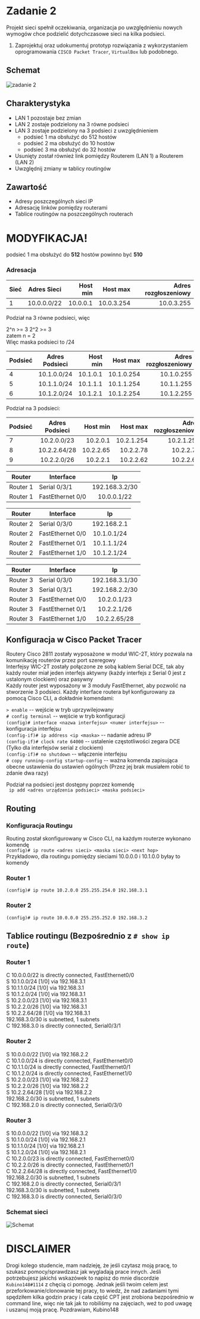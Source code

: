 # Zadanie 2

Projekt sieci spełnił oczekiwania, organizacja po uwzględnieniu nowych wymogów chce podzielić dotychczasowe sieci na kilka podsieci.

1. Zaprojektuj oraz udokumentuj prototyp rozwiązania z wykorzystaniem oprogramowania ``CISCO Packet Tracer``, ``VirtualBox`` lub podobnego. 

## Schemat

![zadanie 2](stage-02.svg)

## Charakterystyka
  * LAN 1 pozostaje bez zmian
  * LAN 2 zostaje podzielony na 3 równe podsieci
  * LAN 3 zostaje podzielony na 3 podsieci z uwzględnieniem
    * podsieć 1 ma obsłużyć do 512 hostów
    * podsieć 2 ma obsłużyć do 10 hostów
    * podsieć 3 ma obsłużyć do 32 hostów
  * Usunięty został również link pomiędzy Routerem (LAN 1) a Routerem (LAN 2)
  * Uwzględnij zmiany w tablicy routingów

## Zawartość

 * Adresy poszczególnych sieci IP
 * Adresację linków pomiędzy routerami
 * Tablice routingów na poszczególnych routerach
 
 # MODYFIKACJA!
 podsieć 1 ma obsłużyć do **512** hostów
 powinno być **510**
 

 

### Adresacja

| Sieć  | Adres Sieci | Host min     | Host max      | Adres rozgłoszeniowy |
| -------------     |:-------------: | -----:       | -----:        | -----:    |
| 1         | 10.0.0.0/22 | 10.0.0.1 | 10.0.3.254 | 10.0.3.255  |  

Podział na 3 równe podsieci, więc  

2^n >= 3 2^2 >= 3  
zatem n = 2  
Więc maska podsieci to /24  

| Podsieć  | Adres Podsieci | Host min     | Host max      | Adres rozgłoszeniowy |
| -------------     |:-------------: | -----:       | -----:        | -----:    |
| 4         | 10.1.0.0/24 | 10.1.0.1| 10.1.0.254 | 10.1.0.255 |  
| 5         | 10.1.1.0/24 | 10.1.1.1| 10.1.1.254 | 10.1.1.255 |  
| 6         | 10.1.2.0/24 | 10.1.2.1| 10.1.2.254 | 10.1.2.255 |  

Podział na 3 podsieci:  

| Podsieć  | Adres Podsieci | Host min     | Host max      | Adres rozgłoszeniowy |
| -------------     |:-------------: | -----:       | -----:        | -----:    |
| 7        | 10.2.0.0/23 | 10.2.0.1| 10.2.1.254 | 10.2.1.255 |  
| 8        | 10.2.2.64/28 | 	10.2.2.65 | 10.2.2.78 | 10.2.2.79 |
| 9        | 10.2.2.0/26 | 10.2.2.1  | 10.2.2.62 | 10.2.2.63 |


| Router | Interface | Ip | 
| ------------- | -------------  |:-------------:|
| Router 1 | Serial 0/3/1  |   192.168.3.2/30 | 
| Router 1 | FastEthernet 0/0  |  10.0.0.1/22 | 

| Router | Interface | Ip | 
| ------------- | -------------  |:-------------:|
|  Router 2 |  Serial 0/3/0  |  192.168.2.1 | 
|  Router 2 | FastEthernet 0/0  |  10.1.0.1/24 | 
|  Router 2 | FastEthernet 0/1  |  10.1.1.1/24 | 
|  Router 2 | FastEthernet 1/0  |  10.1.2.1/24 | 


| Router | Interface | Ip | 
| ------------- | -------------  |:-------------:|
|  Router 3 | Serial 0/3/0 |  192.168.3.1/30 | 
|  Router 3 | Serial 0/3/1  |  192.168.2.2/30 | 
|  Router 3 | FastEthernet 0/0  |  10.2.0.1/23 | 
|  Router 3 | FastEthernet 0/1  |  10.2.2.1/26 | 
|  Router 3 | FastEthernet 1/0  |  10.2.2.65/28 | 

## Konfiguracja w Cisco Packet Tracer

Routery Cisco 2811 zostały wyposażone w moduł WIC-2T, który pozwala na komunikację routerów przez port szeregowy  
Interfejsy WIC-2T zostały połączone ze sobą kablem Serial DCE, tak aby każdy router miał jeden interfejs aktywny (każdy interfejs z Serial 0 jest z ustalonym clockiem) oraz pasywny  
Każdy router jest wyposażony w 3 moduły FastEthernet, aby pozwolić na stworzenie 3 podsieci.
Każdy interface routera był konfigurowany za pomocą Cisco CLI, a dokładnie komendami:  

```> enable``` -- wejście w tryb uprzywilejowany  
```# config terminal``` -- wejście w tryb konfiguracji  
```(config)# interface <nazwa interfejsu> <numer interfejsu>``` -- konfiguracja interfejsu  
```(config-if)# ip address <ip <maska>``` -- nadanie adresu IP  
```(config-if)# clock rate 64000``` -- ustalenie częstotliwości zegara DCE (Tylko dla interfejsów serial z clockiem)  
```(config-if)# no shutdown``` -- włączenie interfejsu  
```# copy running-config startup-config``` -- ważna komenda zapisująca obecne ustawienia do ustawień ogólnych (Przez jej brak musiałem robić to zdanie dwa razy)

Podział na podsieci jest dostępny poprzez komendę  
``` ip add <adres urządzenia podsieci> <maska podsieci>```

## Routing

### Konfiguracja Routingu

Routing został skonfigurowany w Cisco CLI, na każdym routerze wykonano komendę  
```(config)# ip route <adres sieci> <maska sieci> <next hop>```  
Przykładowo, dla routingu pomiędzy sieciami 10.0.0.0 i 10.1.0.0 byłay to komendy  

### Router 1 
```(config)# ip route 10.2.0.0 255.255.254.0 192.168.3.1```    
### Router 2
```(config)# ip route 10.0.0.0 255.255.252.0 192.168.3.2```  

## Tablice routingu (Bezpośrednio z ```# show ip route```)  


### Router 1


C       10.0.0.0/22 is directly connected, FastEthernet0/0  
S       10.1.0.0/24 [1/0] via 192.168.3.1  
S       10.1.1.0/24 [1/0] via 192.168.3.1  
S       10.1.2.0/24 [1/0] via 192.168.3.1  
S       10.2.0.0/23 [1/0] via 192.168.3.1  
S       10.2.2.0/26 [1/0] via 192.168.3.1  
S       10.2.2.64/28 [1/0] via 192.168.3.1  
     192.168.3.0/30 is subnetted, 1 subnets  
C       192.168.3.0 is directly connected, Serial0/3/1  

### Router 2


S       10.0.0.0/22 [1/0] via 192.168.2.2  
C       10.1.0.0/24 is directly connected, FastEthernet0/0  
C       10.1.1.0/24 is directly connected, FastEthernet0/1  
C       10.1.2.0/24 is directly connected, FastEthernet1/0  
S       10.2.0.0/23 [1/0] via 192.168.2.2  
S       10.2.2.0/26 [1/0] via 192.168.2.2  
S       10.2.2.64/28 [1/0] via 192.168.2.2  
     192.168.2.0/30 is subnetted, 1 subnets  
C       192.168.2.0 is directly connected, Serial0/3/0  


### Router 3


S       10.0.0.0/22 [1/0] via 192.168.3.2  
S       10.1.0.0/24 [1/0] via 192.168.2.1  
S       10.1.1.0/24 [1/0] via 192.168.2.1  
S       10.1.2.0/24 [1/0] via 192.168.2.1  
C       10.2.0.0/23 is directly connected, FastEthernet0/0  
C       10.2.2.0/26 is directly connected, FastEthernet0/1  
C       10.2.2.64/28 is directly connected, FastEthernet1/0  
     192.168.2.0/30 is subnetted, 1 subnets  
C       192.168.2.0 is directly connected, Serial0/3/1  
     192.168.3.0/30 is subnetted, 1 subnets  
C       192.168.3.0 is directly connected, Serial0/3/0  

### Schemat sieci


![Schemat](Zad2.png)

# DISCLAIMER
Drogi kolego studencie, mam nadzieję, że jeśli czytasz moją pracę, to szukasz pomocy/sprawdzasz jak wygladają prace innych. Jeśli potrzebujesz jakichś wskazówek to napisz do mnie discordzie ```Kubino148#1114``` z chęcią ci pomogę. Jednak jeśli twoim celem jest przeforkowanie/clonowanie tej pracy, to wiedz, że nad zadaniami tymi spędziłem kilka godzin pracy i cała część CPT jest zrobiona bezpośrednio w command line, więc nie tak jak to robiliśmy na zajęciach, weź to pod uwagę i uszanuj moją pracę. Pozdrawiam, Kubino148
